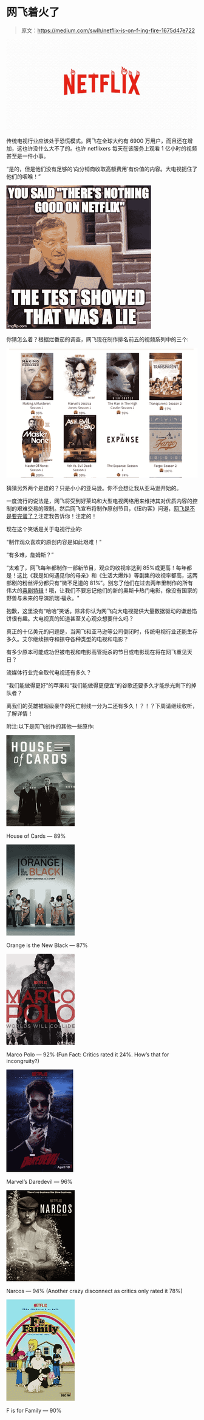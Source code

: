 # 网飞着火了

> 原文：<https://medium.com/swlh/netflix-is-on-f-ing-fire-1675d47e722>

![](img/30b7a213b14a0bfcd77a23a6e8caf342.png)

传统电视行业应该处于恐慌模式。网飞在全球大约有 6900 万用户，而且还在增加，这也许没什么大不了的。也许 netflixers 每天在该服务上观看 1 亿小时的视频甚至是一件小事。

“是的，但是他们没有足够的‘向分销商收取高额费用’有价值的内容。大电视扼住了他们的咽喉！”

![](img/099b9a0f21c2f945ed63d46b2a051892.png)

你猜怎么着？根据烂番茄的调查，网飞现在制作排名前五的视频系列中的三个:

![](img/8e4253a6fa247e5980d0bae092800493.png)

猜猜另外两个是谁的？只是小小的亚马逊。你不会想让我从亚马逊开始的。

一度流行的说法是，网飞将受到好莱坞和大型电视网络用来维持其对优质内容的控制的艰难交易的限制。然后网飞宣布将制作原创节目，《纽约客》问道，[网飞是不是要完蛋了？](http://www.newyorker.com/culture/culture-desk/is-netflix-doomed)注定我告诉你！注定的！

现在这个笑话是关于电视行业的:

"制作观众喜欢的原创内容是如此艰难！"

“有多难，詹姆斯？”

“太难了，网飞每年都制作一部新节目，观众的收视率达到 85%或更高！每年都是！这比《我是如何遇见你的母亲》和《生活大爆炸》等剧集的收视率都高，这两部剧的粉丝评分都只有“微不足道的 81%”。别忘了他们在过去两年里制作的所有伟大的[喜剧特辑](http://www.pastemagazine.com/articles/2015/09/the-25-best-stand-up-comedy-specials-on-netflix-in.html)！哦，让我们不要忘记他们的新的奥斯卡热门电影，像没有国家的野兽与未来的导演凯瑞·福永。"

抱歉，这里没有“哈哈”笑话。除非你认为网飞向大电视提供大量数据驱动的谦逊馅饼很有趣。大电视真的知道甚至关心观众想要什么吗？

真正的十亿美元的问题是，当网飞和亚马逊等公司倒闭时，传统电视行业还能生存多久。艾尔继续掠夺和掠夺各种类型的电视和电影？

有多少原本可能成功但被电视和电影高管扼杀的节目或电影现在将在网飞重见天日？

流媒体行业完全取代电视还有多久？

“我们能做得更好”的苹果和“我们能做得更便宜”的谷歌还要多久才能杀光剩下的掉队者？

离我们的英雄被超级豪华的死亡射线一分为二还有多久！？！？下周请继续收听，了解详情！

附注:以下是网飞创作的其他一些原作:

![](img/61f8fd552be0e9fa98d43c538706c494.png)

House of Cards — 89%

![](img/5f7fe960aa428334a0d4de65d78c82bb.png)

Orange is the New Black — 87%

![](img/48543f7392c786526778099cd73d25f3.png)

Marco Polo — 92% (Fun Fact: Critics rated it 24%. How’s that for incongruity?)

![](img/0b3660541b48462bdbb5f4460a1ed4d0.png)

Marvel’s Daredevil — 96%

![](img/bdc1a945537dccba8f173faf95d63d33.png)

Narcos — 94% (Another crazy disconnect as critics only rated it 78%)

![](img/6eb7cbdc7613301e30d3edbde95c1c5b.png)

F is for Family — 90%